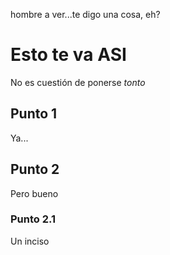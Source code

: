hombre a ver...te digo una cosa, eh?

# Esto te va ASI

No es cuestión de ponerse *tonto*

## Punto 1

Ya...

## Punto 2

Pero bueno

### Punto 2.1
 Un inciso

